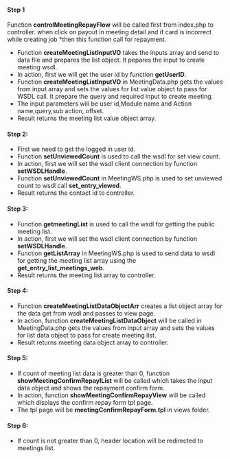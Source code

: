 #### Step 1

Function **controlMeetingRepayFlow** will be called first from index.php to controller. when click on payout in meeting detail and if card is incorrect while creating job 
*then this function call for repayment.

- Function **createMeetingListInputVO** takes the inputs array and send to data file and prepares the list object. It pepares the input to create meeting wsdl.
- In action, first we will get the user id by function **getUserID**.
- Function **createMeetingListInputVO** in MeetingData.php gets the values from input array and sets the values for list value object to pass for WSDL call. It prepare the query and required input to create meeting.
- The input parameters will be user id,Module name and Action name,query,sub action, offset.
- Result returns the meeting list value object array.


#### Step 2:

- First we need to get the logged in user id.
- Function **setUnviewedCount** is used to call the wsdl for set view count.
- In action, first we will set the wsdl client connection by function **setWSDLHandle**.
- Function **setUnviewedCount** in MeetingWS.php is used to set unviewed count to wsdl call **set_entry_viewed**.
- Result returns the contact id to controller.


#### Step 3:

- Function **getmeetingList** is used to call the wsdl for getting the public meeting list.
- In action, first we will set the wsdl client connection by function **setWSDLHandle**.
- Function **getListArray** in MeetingWS.php is used to send data to wsdl for getting the meeting list array using the **get_entry_list_meetings_web**.
- Result returns the meeting list array to controller.

#### Step 4:

- Function **createMeetingListDataObjectArr** creates a list object array for the data get from wsdl and passes to view page.
- In action, function **createMeetingListDataObject** will be called in MeetingData.php gets the values from input array and sets the values for list data object to pass for create meeting list.
- Result returns meeting data object array to controller.

#### Step 5:

- If count of meeting list data is greater than 0, function **showMeetingConfirmRepaylList** will be called which takes the input data object and shows the repayment confirm form.
- In action, function **showMeetingConfirmRepayView** will be called which displays the confirm repay form tpl page.
- The tpl page will be **meetingConfirmRepayForm.tpl** in views folder.

#### Step 6:

- If count is not greater than 0, header location will be redirected to meetings list.


